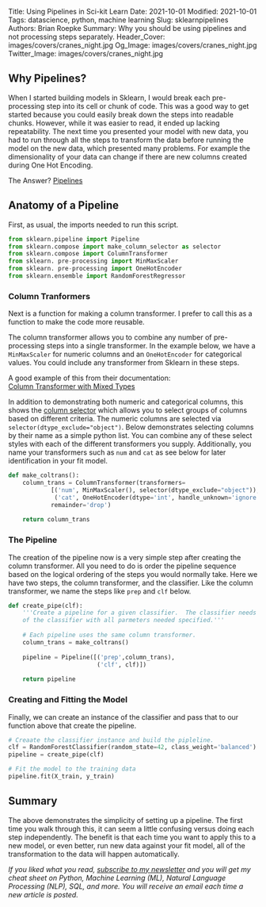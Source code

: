 Title: Using Pipelines in Sci-kit Learn
Date: 2021-10-01
Modified: 2021-10-01
Tags: datascience, python, machine learning
Slug: sklearnpipelines
Authors: Brian Roepke
Summary: Why you should be using pipelines and not processing steps separately.
Header_Cover: images/covers/cranes_night.jpg
Og_Image: images/covers/cranes_night.jpg
Twitter_Image: images/covers/cranes_night.jpg

## Why Pipelines?

When I started building models in Sklearn, I would break each pre-processing step into its cell or chunk of code.  This was a good way to get started because you could easily break down the steps into readable chunks.  However, while it was easier to read, it ended up lacking repeatability.  The next time you presented your model with new data, you had to run through all the steps to transform the data before running the model on the new data, which presented many problems.  For example the dimensionality of your data can change if there are new columns created during One Hot Encoding.

The Answer? [Pipelines](https://scikit-learn.org/stable/modules/generated/sklearn.pipeline.Pipeline.html#sklearn.pipeline.Pipeline)

## Anatomy of a Pipeline

First, as usual, the imports needed to run this script.

```Python
from sklearn.pipeline import Pipeline
from sklearn.compose import make_column_selector as selector
from sklearn.compose import ColumnTransformer
from sklearn. pre-processing import MinMaxScaler
from sklearn. pre-processing import OneHotEncoder
from sklearn.ensemble import RandomForestRegressor
```

### Column Tranformers

Next is a function for making a column transformer.  I prefer to call this as a function to make the code more reusable.

The column transformer allows you to combine any number of pre-processing steps into a single transformer.  In the example below, we have a `MinMaxScaler` for numeric columns and an `OneHotEncoder` for categorical values.  You could include any transformer from Sklearn in these steps.

A good example of this from their documentation:  
[Column Transformer with Mixed Types](https://scikit-learn.org/stable/auto_examples/compose/plot_column_transformer_mixed_types.html#sphx-glr-auto-examples-compose-plot-column-transformer-mixed-types-py)

In addition to demonstrating both numeric and categorical columns, this shows the [column selector](https://scikit-learn.org/stable/modules/generated/sklearn.compose.make_column_selector.html) which allows you to select groups of columns based on different criteria.  The numeric columns are selected via `selector(dtype_exclude="object")`.  Below demonstrates selecting columns by their name as a simple python list.  You can combine any of these select styles with each of the different transformers you supply.  Additionally, you name your transformers such as `num` and `cat` as see below for later identification in your fit model. 


```python
def make_coltrans():
    column_trans = ColumnTransformer(transformers=
            [('num', MinMaxScaler(), selector(dtype_exclude="object")),
             ('cat', OneHotEncoder(dtype='int', handle_unknown='ignore'), ['CAT_FIELD_ONE', 'CAT_FIELD_TWO'])],
            remainder='drop')
    
    return column_trans
```

### The Pipeline

The creation of the pipeline now is a very simple step after creating the column transformer.  All you need to do is order the pipeline sequence based on the logical ordering of the steps you would normally take.  Here we have two steps, the column transformer, and the classifier.  Like the column transformer, we name the steps like `prep` and `clf` below.

```python
def create_pipe(clf):
    '''Create a pipeline for a given classifier.  The classifier needs to be an instance
    of the classifier with all parmeters needed specified.'''
    
    # Each pipeline uses the same column transformer.  
    column_trans = make_coltrans()
    
    pipeline = Pipeline([('prep',column_trans),
                         ('clf', clf)])
     
    return pipeline
```

### Creating and Fitting the Model

Finally, we can create an instance of the classifier and pass that to our function above that create the pipeline.

```python
# Creaate the classifier instance and build the pipleline.
clf = RandomForestClassifier(random_state=42, class_weight='balanced')
pipeline = create_pipe(clf)

# Fit the model to the training data
pipeline.fit(X_train, y_train)

```

## Summary

The above demonstrates the simplicity of setting up a pipeline.  The first time you walk through this, it can seem a little confusing versus doing each step independently.  The benefit is that each time you want to apply this to a new model, or even better, run new data against your fit model, all of the transformation to the data will happen automatically. 


*If you liked what you read, [subscribe to my newsletter](https://campaign.dataknowsall.com/subscribe) and you will get my cheat sheet on Python, Machine Learning (ML), Natural Language Processing (NLP), SQL, and more. You will receive an email each time a new article is posted.*